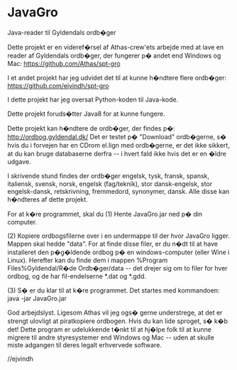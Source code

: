 JavaGro
=======

Java-reader til Gyldendals ordb�ger

Dette projekt er en videref�rsel af Athas-crew'ets arbejde med at lave en reader af Gyldendals ordb�ger, der fungerer p� andet end Windows og Mac:
https://github.com/Athas/spt-gro

I et andet projekt har jeg udvidet det til at kunne h�ndtere flere ordb�ger:
https://github.com/ejvindh/spt-gro

I dette projekt har jeg oversat Python-koden til Java-kode.

Dette projekt foruds�tter Java8 for at kunne fungere.

Dette projekt kan h�ndtere de ordb�ger, der findes p�:
http://ordbog.gyldendal.dk/
Det er testet p� "Download" ordb�gerne, s� hvis du i forvejen har en CDrom el.lign med ordb�gerne, er det ikke sikkert, at du kan bruge databaserne derfra -- i hvert fald ikke hvis det er en �ldre udgave.

I skrivende stund findes der ordb�ger engelsk, tysk, fransk, spansk, italiensk, svensk, norsk, engelsk (fag/teknik), stor dansk-engelsk, stor engelsk-dansk, retskrivning, fremmedord, synonymer, dansk. Alle disse kan h�ndteres af dette projekt.

For at k�re programmet, skal du
(1) Hente JavaGro.jar ned p� din computer.

(2) Kopiere ordbogsfilerne over i en undermappe til der hvor JavaGro ligger. Mappen skal hedde "data". For at finde disse filer, er du n�dt til at have installeret den p�g�ldende ordbog p� en windows-computer (eller Wine i Linux). Herefter kan du finde dem i mappen %Program Files%Gyldendal/R�de Ordb�ger/data -- det drejer sig om to filer for hver ordbog, og de har fil-endelserne *.dat og *.gdd.

(3) S� er du klar til at k�re programmet. Det startes med kommandoen:
java -jar JavaGro.jar

God arbejdslyst. Ligesom Athas vil jeg ogs� gerne understrege, at det er strengt ulovligt at piratkopiere ordbogen. Hvis du kan lide sproget, s� k�b det! Dette program er udelukkende t�nkt til at hj�lpe folk til at kunne migrere til andre styresystemer end Windows og Mac -- uden at skulle miste adgangen til deres legalt erhvervede software.

//ejvindh

